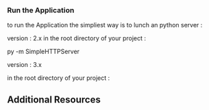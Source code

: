 ### Run the Application

to run the Application the simpliest way is to lunch an python server  :

 version  : 2.x
 in the root directory of your project :
 
 py -m SimpleHTTPServer
 
version  : 3.x

in the root directory of your project :
 

## Additional Resources


[angular]: http://angularjs.org/
[git]: http://git-scm.com/
[npm]: https://www.npmjs.org/
[node]: http://nodejs.org
[http-server]: https://github.com/nodeapps/http-server
[nvm]: https://github.com/creationix/nvm
